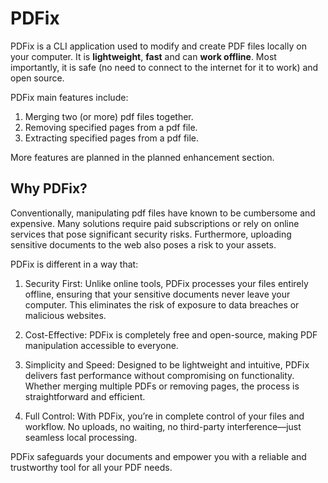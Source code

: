 # PDFix

PDFix is a CLI application used to modify and create PDF files locally on your computer. It is **lightweight**, **fast** and can **work offline**. Most importantly, it is safe (no need to connect to the internet for it to work) and open source.

PDFix main features include:

1. Merging two (or more) pdf files together.
2. Removing specified pages from a pdf file.
3. Extracting specified pages from a pdf file.

More features are planned in the planned enhancement section.

## Why PDFix?

Conventionally, manipulating pdf files have known to be cumbersome and expensive. Many solutions require paid subscriptions or rely on online services that pose significant security risks. Furthermore, uploading sensitive documents to the web also poses a risk to your assets.

PDFix is different in a way that:

1. Security First: Unlike online tools, PDFix processes your files entirely offline, ensuring that your sensitive documents never leave your computer. This eliminates the risk of exposure to data breaches or malicious websites.

2. Cost-Effective: PDFix is completely free and open-source, making PDF manipulation accessible to everyone.

3. Simplicity and Speed: Designed to be lightweight and intuitive, PDFix delivers fast performance without compromising on functionality. Whether merging multiple PDFs or removing pages, the process is straightforward and efficient.

4. Full Control: With PDFix, you’re in complete control of your files and workflow. No uploads, no waiting, no third-party interference—just seamless local processing.

PDFix safeguards your documents and empower you with a reliable and trustworthy tool for all your PDF needs.
